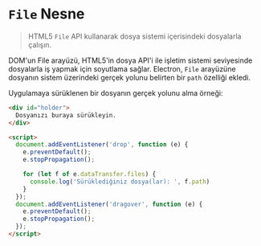 # `File` Nesne

> HTML5 `File` API kullanarak dosya sistemi içerisindeki dosyalarla çalışın.

DOM'un File arayüzü, HTML5'in dosya API'i ile işletim sistemi seviyesinde dosyalarla iş yapmak için soyutlama sağlar. Electron, `File` arayüzüne dosyanın sistem üzerindeki gerçek yolunu belirten bir `path` özelliği ekledi.

Uygulamaya sürüklenen bir dosyanın gerçek yolunu alma örneği:

```html
<div id="holder">
  Dosyanızı buraya sürükleyin.
</div>

<script>
  document.addEventListener('drop', function (e) {
    e.preventDefault();
    e.stopPropagation();

    for (let f of e.dataTransfer.files) {
      console.log('Sürüklediğiniz dosya(lar): ', f.path)
    }
  });
  document.addEventListener('dragover', function (e) {
    e.preventDefault();
    e.stopPropagation();
  });
</script>
```